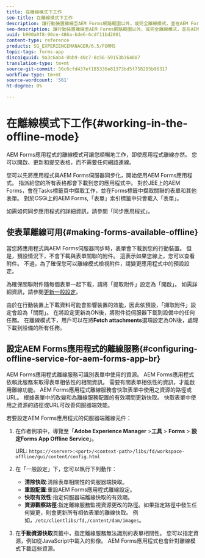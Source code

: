 ```yaml
---
title: 在離線模式下工作
seo-title: 在離線模式下工作
description: 讓行動裝置離線至AEM Forms網路範圍以外，或完全離線模式，並在AEM Forms應用程式上工作
seo-description: 讓行動裝置離線至AEM Forms網路範圍以外，或完全離線模式，並在AEM Forms應用程式上工作
uuid: b900a0f8-90ce-486a-bde6-6cdf11bd2801
content-type: reference
products: SG_EXPERIENCEMANAGER/6.5/FORMS
topic-tags: forms-app
discoiquuid: 9a3c6ab4-8bb9-40c7-8c56-59153b364887
translation-type: tm+mt
source-git-commit: 56c6cfd437ef185336e81373bd5f758205b96317
workflow-type: tm+mt
source-wordcount: '561'
ht-degree: 0%

---
```



# 在離線模式下工作{#working-in-the-offline-mode}

AEM Forms應用程式的離線模式可讓您順暢地工作，即使應用程式離線亦然。 您可以開啟、更新和提交表格，而不需要任何網路連線。

您可以先將應用程式與AEM Forms伺服器同步化，開始使用AEM Forms應用程式。 指派給您的所有表格都會下載到您的應用程式中。 對於JEE上的AEM Forms，會在Tasks標籤頁中擷取工作，並在Forms標籤中擷取關聯的表單和其他表單。 對於OSGi上的AEM Forms,「表單」索引標籤中只會載入「表單」。

如需如何同步應用程式的詳細資訊，請參閱「同步應用程式」。[](/help/forms/using/sync-app.md)

## 使表單離線可用{#making-forms-available-offline}

當您將應用程式與AEM Forms伺服器同步時，表單會下載到您的行動裝置。 但是，預設情況下，不會下載與表單關聯的附件。 這表示如果您線上，您可以查看附件。 不過，為了確保您可以離線模式檢視附件，請變更應用程式中的預設設定。

為確保關聯附件隨每個表單一起下載，請將「提取附件」設定為「開啟」。 如需詳細資訊，請參閱[更新一般設定](/help/forms/using/update-general-settings.md)。

由於在行動裝置上下載資料可能會影響裝置的效能，因此依預設，「擷取附件」設定會設為「關閉」。 在將設定更新為ON後，將附件從伺服器下載到設備中的任何任務。 在離線模式下，用戶可以在將&#x200B;**Fetch attachments**&#x200B;選項設定為ON後，處理下載到設備的所有任務。

## 設定AEM Forms應用程式的離線服務{#configuring-offline-service-for-aem-forms-app-br}

AEM Forms應用程式離線服務可識別表單中使用的資源。 AEM Forms應用程式依賴此服務來取得表單相依性的相關資訊。 需要有關表單相依性的資訊，才能啟用離線功能。 AEM Forms應用程式離線服務會快取表單中使用之資源的路徑或URL。 根據表單中的改變和為離線服務配置的有效期間更新快取。 快取表單中使用之資源的路徑或URL可改善伺服器端效能。

若要設定AEM Forms應用程式的伺服器端離線元件：

1. 在作者例項中，導覽至「**Adobe Experience Manager** >**工具** > **Forms** > **設定Forms App Offline Service**」。

   URL: `https://<server>:<port>/<context-path>/libs/fd/workspace-offline/gui/content/config.html`

1. 在「一般設定」下，您可以執行下列動作：

   * **清除快取**:清除表單相關性的伺服器端快取。
   * **重設配置**:重設AEM Forms應用程式離線設定。
   * **快取有效性**:指定伺服器端離線快取的有效期。
   * **資源觀察路徑**:指定離線服務監視資源更改的路徑。如果指定路徑中發生任何變更，則會更新所有相依表單的離線快取。 例如，`/etc/clientlibs/fd,/content/dam/images`。

1. 在&#x200B;**手動資源快取**&#x200B;頁籤中，指定離線服務無法識別的表單相關性。 您可以指定資源，例如從JavaScript中載入的影像。 AEM Forms應用程式也會針對離線模式下載這些資源。
